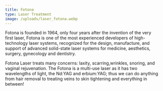 ```yaml
---
title: Fotona
type: Laser Treatment
image: /uploads/laser_fotona.webp
---
```

Fotona is founded in 1964, only four years after the invention of the very first laser, Fotona is one of the most experienced developers of high-technology laser systems, recognized for the design, manufacture, and support of advanced solid-state laser systems for medicine, aesthetics, surgery, gynecology and dentistry.  

Fotona Laser treats many concerns: laxity, scarring,wrinkles, snoring, and vaginal rejuvenation. The Fotona is a multi-use laser as it has two wavelengths of light, the Nd:YAG and erbium:YAG; thus we can do anything from hair removal to treating veins to skin tightening and everything in between!